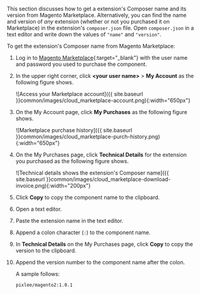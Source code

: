 <div markdown="1">

This section discusses how to get a extension's Composer name and its version from Magento Marketplace. Alternatively, you can find the name and version of *any* extension (whether or not you purchased it on Marketplace) in the extension's `composer.json` file. Open `composer.json` in a text editor and write down the values of `"name"` and `"version"`. 

To get the extension's Composer name from Magento Marketplace:

1.	Log in to [Magento Marketplace](https://marketplace.magento.com){:target="_blank"} with the user name and password you used to purchase the component.
2.	In the upper right corner, click **&lt;your user name>** > **My Account** as the following figure shows.

	![Access your Marketplace account]({{ site.baseurl }}common/images/cloud_marketplace-account.png){:width="650px"}
3.	On the My Account page, click **My Purchases** as the following figure shows.

	![Marketplace purchase history]({{ site.baseurl }}common/images/cloud_marketplace-purch-history.png){:width="650px"}
4.	On the My Purchases page, click **Technical Details** for the extension you purchased as the following figure shows.

	![Technical details shows the extension's Composer name]({{ site.baseurl }}common/images/cloud_marketplace-download-invoice.png){:width="200px"}
5.	Click **Copy** to copy the component name to the clipboard.
5.	Open a text editor.
6.	Paste the extension name in the text editor.
6.	Append a colon character (`:`) to the component name.
7.	In **Technical Details** on the My Purchases page, click **Copy** to copy the version to the clipboard.
8.	Append the version number to the component name after the colon.

	A sample follows:

		pixlee/magento2:1.0.1